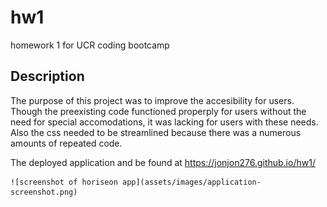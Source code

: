 # hw1
homework 1 for UCR coding bootcamp

## Description

The purpose of this project was to improve the accesibility for users. Though the preexisting code functioned properply for users without the need for special accomodations, it was lacking for users with these needs. Also the css needed to
be streamlined because there was a numerous amounts of repeated code.



The deployed application and be found at https://jonjon276.github.io/hw1/


    ![screenshot of horiseon app](assets/images/application-screenshot.png)
    
